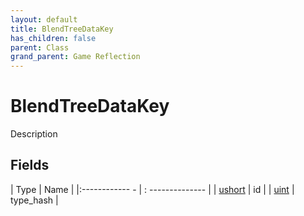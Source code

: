 ```yaml
---
layout: default
title: BlendTreeDataKey
has_children: false
parent: Class
grand_parent: Game Reflection
---
```

# BlendTreeDataKey
Description 

## Fields
| Type | Name |
|:------------ - | : -------------- |
| [ushort](game-reflection/enums/ushort.md) | id |
| [uint](game-reflection/components/uint.md) | type_hash |
